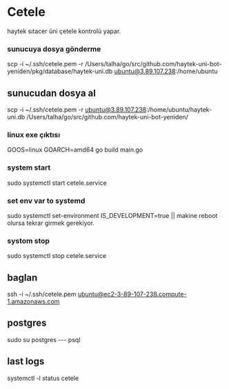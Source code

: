 # Cetele

haytek sıtacer üni çetele kontrolü yapar.

### sunucuya dosya gönderme

scp -i ~/.ssh/cetele.pem -r /Users/talha/go/src/github.com/haytek-uni-bot-yeniden/pkg/database/haytek-uni.db ubuntu@3.89.107.238:/home/ubuntu

## sunucudan dosya al
scp -i ~/.ssh/cetele.pem -r ubuntu@3.89.107.238:/home/ubuntu/haytek-uni.db /Users/talha/go/src/github.com/haytek-uni-bot-yeniden/



### linux exe çıktısı

GOOS=linux GOARCH=amd64 go build main.go

### system start

sudo systemctl start cetele.service

### set env var to systemd
sudo systemctl set-environment IS_DEVELOPMENT=true  || makine reboot olursa tekrar girmek gerekiyor.

### systom stop

sudo systemctl stop cetele.service

## baglan

ssh -i ~/.ssh/cetele.pem ubuntu@ec2-3-89-107-238.compute-1.amazonaws.com

## postgres

sudo su postgres --- psql

## last logs

systemctl -l status cetele
